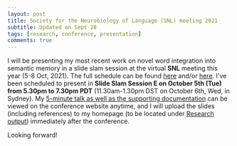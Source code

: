 ```yaml
---
layout: post
title: Society for the Neurobiology of Language (SNL) meeting 2021
subtitle: Updated on Sept 28
tags: [research, conference, presentation]
comments: true
---
```


I will be presenting my most recent work on novel word integration into semantic memory in a slide slam session at the virtual **SNL** meeting this year (5-8 Oct, 2021).
The full schedule can be found [here](https://2021.neurolang.org/) and/or [here](https://www.neurolang.org/). I've been scheduled to present in **Slide Slam Session E on October 5th (Tue) from 5.30pm to 7.30pm PDT** (11.30am-1.30pm DST on October 6th, Wed, in Sydney). My [5-minute talk as well as the supporting documentation](https://2021.neurolang.org/?p=E4) can be viewed on the conference website anytime, and I will upload the slides (including references) to my homepage (to be located under [Research output](https://mariakna.github.io/research/)) immediately after the conference.

Looking forward!
